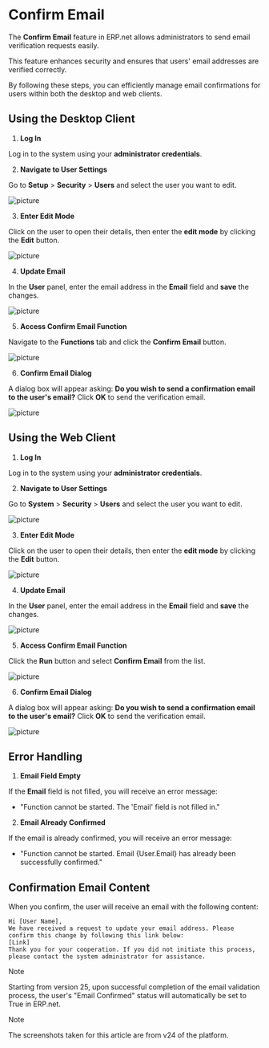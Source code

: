 # Confirm Email

The **Confirm Email** feature in ERP.net allows administrators to send email verification requests easily. 

This feature enhances security and ensures that users' email addresses are verified correctly. 

By following these steps, you can efficiently manage email confirmations for users within both the desktop and web clients.

## Using the Desktop Client

1. **Log In**

Log in to the system using your **administrator credentials**.

2. **Navigate to User Settings**

Go to **Setup** > **Security** > **Users** and select the user you want to edit.
  
![picture](pictures/Email_Desctop_nav_17_07.png)

3. **Enter Edit Mode**

Click on the user to open their details, then enter the **edit mode** by clicking the **Edit** button.
  
![picture](pictures/Email_Desctop_edit_17_07.png)

4. **Update Email**

In the **User** panel, enter the email address in the **Email** field and **save** the changes.
  
![picture](pictures/Email_Desctop_email_change_17_07.png)

5. **Access Confirm Email Function**

Navigate to the **Functions** tab and click the **Confirm Email** button.
  
![picture](pictures/Email_Desctop_confirm_17_07.png)

6. **Confirm Email Dialog**

A dialog box will appear asking: **Do you wish to send a confirmation email to the user's email?** Click **OK** to send the verification email.
  
![picture](pictures/Email_Desctop_Confirm_edit_17_07.png)

## Using the Web Client

1. **Log In**

Log in to the system using your **administrator credentials**.

2. **Navigate to User Settings**

Go to **System** > **Security** > **Users** and select the user you want to edit.
  
![picture](pictures/Email_Web_nav_17_07.png)

3. **Enter Edit Mode**

Click on the user to open their details, then enter the **edit mode** by clicking the **Edit** button.
  
![picture](pictures/Email_Web_edit_17_07.png)

4. **Update Email**

In the **User** panel, enter the email address in the **Email** field and **save** the changes.
  
![picture](pictures/Email_Web_email_change_17_07.png)

5. **Access Confirm Email Function**

Click the **Run** button and select **Confirm Email** from the list.
  
![picture](pictures/Email_Web_confirm_17_07.png)

6. **Confirm Email Dialog**

A dialog box will appear asking: **Do you wish to send a confirmation email to the user's email?** Click **OK** to send the verification email.
  
![picture](pictures/Email_Web_Confirm_or_cancel_17_07.png)

## Error Handling

1. **Email Field Empty**

If the **Email** field is not filled, you will receive an error message:
- "Function cannot be started. The 'Email' field is not filled in."

2. **Email Already Confirmed**

If the email is already confirmed, you will receive an error message:
- "Function cannot be started. Email {User.Email} has already been successfully confirmed."

## Confirmation Email Content

When you confirm, the user will receive an email with the following content:

  ```
  Hi [User Name],
  We have received a request to update your email address. Please confirm this change by following this link below:
  [Link]
  Thank you for your cooperation. If you did not initiate this process, please contact the system administrator for assistance.
  ```

> [!NOTE]
>
> Starting from version 25, upon successful completion of the email validation process, the user's "Email Confirmed" status will automatically be set to True in ERP.net.

> [!NOTE]
> 
> The screenshots taken for this article are from v24 of the platform.
